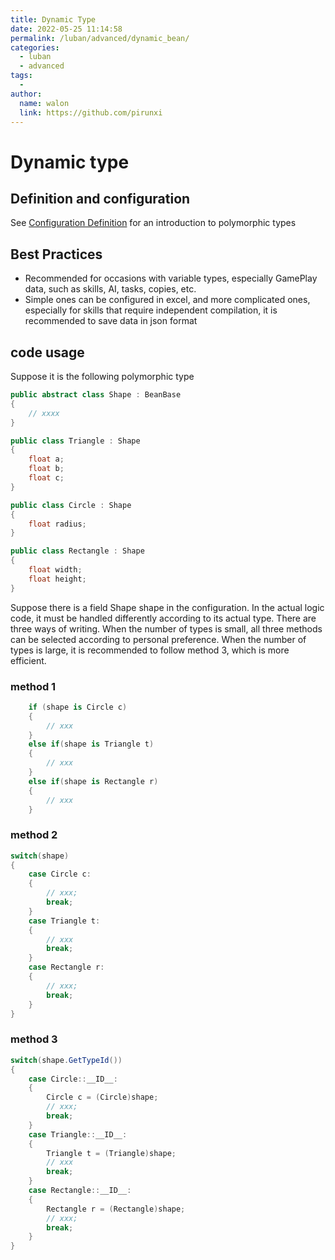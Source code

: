 ```yaml
---
title: Dynamic Type
date: 2022-05-25 11:14:58
permalink: /luban/advanced/dynamic_bean/
categories:
  - luban
  - advanced
tags:
  - 
author: 
  name: walon
  link: https://github.com/pirunxi
---
```

# Dynamic type

## Definition and configuration

See [Configuration Definition](/en/luban/define/) for an introduction to polymorphic types

## Best Practices

- Recommended for occasions with variable types, especially GamePlay data, such as skills, AI, tasks, copies, etc.
- Simple ones can be configured in excel, and more complicated ones, especially for skills that require independent compilation, it is recommended to save data in json format

## code usage

Suppose it is the following polymorphic type

```csharp
public abstract class Shape : BeanBase
{
    // xxxx
}

public class Triangle : Shape
{
    float a;
    float b;
    float c;
}

public class Circle : Shape
{
    float radius;
}

public class Rectangle : Shape
{
    float width;
    float height;
}
```

Suppose there is a field Shape shape in the configuration. In the actual logic code, it must be handled differently according to its actual type.
There are three ways of writing. When the number of types is small, all three methods can be selected according to personal preference. When the number of types is large, it is recommended to follow method 3, which is more efficient.

### method 1

```csharp
    if (shape is Circle c)
    {
        // xxx
    }
    else if(shape is Triangle t)
    {
        // xxx
    }
    else if(shape is Rectangle r)
    {
        // xxx
    }

```

### method 2

```csharp
switch(shape)
{
    case Circle c:
    {
        // xxx;
        break;
    }
    case Triangle t:
    {
        // xxx
        break;
    }
    case Rectangle r:
    {
        // xxx;
        break;
    }
}
```

### method 3

```csharp
switch(shape.GetTypeId())
{
    case Circle::__ID__:
    {
        Circle c = (Circle)shape;
        // xxx;
        break;
    }
    case Triangle::__ID__:
    {
        Triangle t = (Triangle)shape;
        // xxx
        break;
    }
    case Rectangle::__ID__:
    {
        Rectangle r = (Rectangle)shape;
        // xxx;
        break;
    }
}
```
